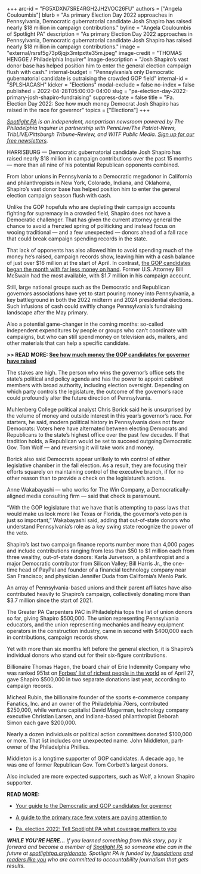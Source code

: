 +++
arc-id = "FG5XDXN7SRE4RGH2JH2VOC26FU"
authors = ["Angela Couloumbis"]
blurb = "As primary Election Day 2022 approaches in Pennsylvania, Democratic gubernatorial candidate Josh Shapiro has raised nearly $18 million in campaign contributions."
byline = "Angela Couloumbis of Spotlight PA"
description = "As primary Election Day 2022 approaches in Pennsylvania, Democratic gubernatorial candidate Josh Shapiro has raised nearly $18 million in campaign contributions."
image = "external/rsrsf5g73p6jqjx3mtpxtte35m.jpeg"
image-credit = "THOMAS HENGGE / Philadelphia Inquirer"
image-description = "Josh Shapiro’s vast donor base has helped position him to enter the general election campaign flush with cash."
internal-budget = "Pennsylvania’s only Democratic gubernatorial candidate is outraising the crowded GOP field"
internal-id = "SPLSHACASH"
kicker = "Elections"
modal-exclude = false
no-index = false
published = 2022-04-28T05:00:00-04:00
slug = "pa-election-day-2022-primary-josh-shapiro-fundraising"
suppress-date = false
title = "Pa. Election Day 2022: See how much money Democrat Josh Shapiro has raised in the race for governor"
topics = ["Elections"]
+++

<a href="https://www.spotlightpa.org/"><i>Spotlight PA</i></a><i> is an independent, nonpartisan newsroom powered by The Philadelphia Inquirer in partnership with PennLive/The Patriot-News, TribLIVE/Pittsburgh Tribune-Review, and WITF Public Media. </i><a href="https://www.spotlightpa.org/newsletters"><i>Sign up for our free newsletters</i></a><i>.</i>

HARRISBURG — Democratic gubernatorial candidate Josh Shapiro has raised nearly $18 million in campaign contributions over the past 15 months&nbsp; — more than all nine of his potential Republican opponents combined.

From labor unions in Pennsylvania to a Democratic megadonor in California and philanthropists in New York, Colorado, Indiana, and Oklahoma, Shapiro’s vast donor base has helped position him to enter the general election campaign season flush with cash.

Unlike the GOP hopefuls who are depleting their campaign accounts fighting for supremacy in a crowded field, Shapiro does not have a Democratic challenger. That has given the current attorney general the chance to avoid a frenzied spring of politicking and instead focus on wooing traditional — and a few unexpected — donors ahead of a fall race that could break campaign spending records in the state.

<script src="https://www.spotlightpa.org/embed.js" async></script><div data-spl-embed-version="1" data-spl-src="https://www.spotlightpa.org/embeds/newsletter/"></div>

That lack of opponents has also allowed him to avoid spending much of the money he’s raised, campaign records show, leaving him with a cash balance of just over $16 million at the start of April. In contrast, <a href="https://www.spotlightpa.org/news/2022/04/pa-primary-governor-election-2022-candidates-fundraising-donations/">the GOP candidates began the month with far less money on hand</a>. Former U.S. Attorney Bill McSwain had the most available, with $1.7 million in his campaign account.

Still, large national groups such as the Democratic and Republican governors associations have yet to start pouring money into Pennsylvania, a key battleground in both the 2022 midterm and 2024 presidential elections. Such infusions of cash could swiftly change Pennsylvania’s fundraising landscape after the May primary.

Also a potential game-changer in the coming months: so-called independent expenditures by people or groups who can’t coordinate with campaigns, but who can still spend money on television ads, mailers, and other materials that can help a specific candidate.

<b>&gt;&gt; READ MORE: </b><a href="https://www.spotlightpa.org/news/2022/04/pa-primary-governor-election-2022-candidates-fundraising-donations/"><b>See how much money the GOP candidates for governor have raised</b></a>

The stakes are high. The person who wins the governor’s office sets the state’s political and policy agenda and has the power to appoint cabinet members with broad authority, including election oversight. Depending on which party controls the legislature, the outcome of the governor’s race could profoundly alter the future direction of Pennsylvania.

Muhlenberg College political analyst Chris Borick said he is unsurprised by the volume of money and outside interest in this year’s governor’s race. For starters, he said, modern political history in Pennsylvania does not favor Democrats: Voters here have alternated between electing Democrats and Republicans to the state’s highest office over the past few decades. If that tradition holds, a Republican would be set to succeed outgoing Democratic Gov. Tom Wolf — and reversing it will take work and money.

Borick also said Democrats appear unlikely to win control of either legislative chamber in the fall election. As a result, they are focusing their efforts squarely on maintaining control of the executive branch, if for no other reason than to provide a check on the legislature’s actions.

Anne Wakabayashi — who works for The Win Company, a Democratically-aligned media consulting firm — said that check is paramount.

“With the GOP legislature that we have that is attempting to pass laws that would make us look more like Texas or Florida, the governor’s veto pen is just so important,” Wakabayashi said, adding that out-of-state donors who understand Pennsylvania’s role as a key swing state recognize the power of the veto.

Shapiro’s last two campaign finance reports number more than 4,000 pages and include contributions ranging from less than $50 to $1 million each from three wealthy, out-of-state donors: Karla Jurvetson, a philanthropist and a major Democratic contributor from Silicon Valley; Bill Harris Jr., the one-time head of PayPal and founder of a financial technology company near San Francisco; and physician Jennifer Duda from California’s Menlo Park.

An array of Pennsylvania-based unions and their parent affiliates have also contributed heavily to Shapiro’s campaign, collectively donating more than $3.7 million since the start of 2021.

The Greater PA Carpenters PAC in Philadelphia tops the list of union donors so far, giving Shapiro $500,000. The union representing Pennsylvania educators, and the union representing mechanics and heavy equipment operators in the construction industry, came in second with $400,000 each in contributions, campaign records show.

Yet with more than six months left before the general election, it is Shapiro’s individual donors who stand out for their six-figure contributions.

<script src="https://www.spotlightpa.org/embed.js" async></script><div data-spl-embed-version="1" data-spl-src="https://www.spotlightpa.org/embeds/donate/"></div>

Billionaire Thomas Hagen, the board chair of Erie Indemnity Company who was ranked 951st on <a href="https://www.forbes.com/billionaires/">Forbes’ list of richest people in the world</a> as of April 27, gave Shapiro $500,000 in two separate donations last year, according to campaign records.

Micheal Rubin, the billionaire founder of the sports e-commerce company Fanatics, Inc. and an owner of the Philadelphia 76ers, contributed $250,000, while venture capitalist David Magerman, technology company executive Christian Larsen, and Indiana-based philanthropist Deborah Simon each gave $200,000.

Nearly a dozen individuals or political action committees donated $100,000 or more. That list includes one unexpected name: John Middleton, part-owner of the Philadelphia Phillies.

Middleton is a longtime supporter of GOP candidates. A decade ago, he was one of former Republican Gov. Tom Corbett’s largest donors.

Also included are more expected supporters, such as Wolf, a known Shapiro supporter.

<b>READ MORE:</b>

- <a href="https://www.spotlightpa.org/news/2022/04/pa-primary-governor-election-2022-candidates-guide/">Your guide to the Democratic and GOP candidates for governor</a>

- <a href="https://www.spotlightpa.org/news/2022/04/pennsylvania-lieutenant-governor-2022-election-guide/">A guide to the primary race few voters are paying attention to</a>

- <a href="https://www.spotlightpa.org/news/2022/02/pennsylvania-election-2022-questions-answers/">Pa. election 2022: Tell Spotlight PA what coverage matters to you</a>

<i><b>WHILE YOU’RE HERE...</b></i><i> If you learned something from this story, pay it forward and become a member of </i><a href="https://www.spotlightpa.org/"><i>Spotlight PA</i></a><i> so someone else can in the future at </i><a href="http://spotlightpa.org/donate"><i>spotlightpa.org/donate</i></a><i>. Spotlight PA is funded by</i><a href="https://www.spotlightpa.org/support"><i> foundations</i></a><i> </i><a href="https://www.spotlightpa.org/support"><i>and readers like you</i></a><i> who are committed to accountability journalism that gets results.</i>
